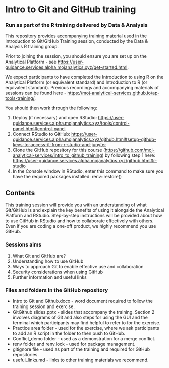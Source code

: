 # Intro to Git and GitHub training
### Run as part of the R training delivered by Data & Analysis

This repository provides accompanying training material used in the Introduction to Git/GitHub Training session, conducted by the Data & Analysis R training group. 

Prior to joining the session, you should ensure you are set up on the Analytical Platform - see https://user-guidance.services.alpha.mojanalytics.xyz/get-started.html.

We expect participants to have completed the Introduction to using R on the Analytical Platform (or equivalent standard) and Introduction to R (or equivalent standard). Previous recordings and accompanying materials of sessions can be found here - https://moj-analytical-services.github.io/ap-tools-training/. 

You should then work through the following:
1.	Deploy (if necessary) and open RStudio: https://user-guidance.services.alpha.mojanalytics.xyz/tools/control-panel.html#control-panel
2.	Connect RStudio to GitHub: https://user-guidance.services.alpha.mojanalytics.xyz/github.html#setup-github-keys-to-access-it-from-r-studio-and-jupyter
3.	Clone the GitHub repository for this course (https://github.com/moj-analytical-services/intro_to_github_training) by following step 1 here: https://user-guidance.services.alpha.mojanalytics.xyz/github.html#r-studio
4.	In the Console window in RStudio, enter this command to make sure you have the required packages installed: renv::restore()

## Contents

This training session will provide you with an understanding of what Git/GitHub is and explain the key benefits of using it alongside the Analytical Platform and RStudio. Step-by-step instructions will be provided about how to use GitHub in RStudio and how to collaborate effectively with others. Even if you are coding a one-off product, we highly recommend you use GitHub.

### Sessions aims
1.	What Git and GitHub are?
2.	Understanding how to use GitHub
3.	Ways to approach Git to enable effective use and collaboration
4.	Security considerations when using GitHub
5.	Further information and useful links

### Files and folders in the GitHub repository
- Intro to Git and Github.docx - word document required to follow the training session and exercise.
- GitGithub slides.pptx - slides that accompany the training. Section 2 involves diagrams of Git and also steps for using the GUI and the terminal which participants may find helpful to refer to for the exercise.
- Practice area folder - used for the exercise, where we ask participants to add an R script in the folder to then push to GitHub.
- Conflict_demo folder - used as a demonstration for a merge conflict.
- renv folder and renv.lock - used for package management.
- gitignore file - used as part of the training and required for GitHub repositories.
- useful_links.md - links to other training materials we recommend.

